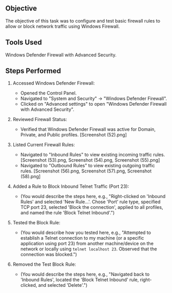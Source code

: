 ## Objective
The objective of this task was to configure and test basic firewall rules to allow or block network traffic using Windows Firewall.

## Tools Used
Windows Defender Firewall with Advanced Security.

## Steps Performed

1.  Accessed Windows Defender Firewall:
    * Opened the Control Panel.
    * Navigated to "System and Security" -> "Windows Defender Firewall".
    * Clicked on "Advanced settings" to open "Windows Defender Firewall with Advanced Security".

2.  Reviewed Firewall Status:
    * Verified that Windows Defender Firewall was active for Domain, Private, and Public profiles. [Screenshot (52).png]

3.  Listed Current Firewall Rules:
    * Navigated to "Inbound Rules" to view existing incoming traffic rules. [Screenshot (53).png, Screenshot (54).png, Screenshot (55).png]
    * Navigated to "Outbound Rules" to view existing outgoing traffic rules. [Screenshot (56).png, Screenshot (57).png, Screenshot (58).png]

4.  Added a Rule to Block Inbound Telnet Traffic (Port 23):
    * (You would describe the steps here, e.g., "Right-clicked on 'Inbound Rules' and selected 'New Rule...'. Chose 'Port' rule type, specified TCP port 23, selected 'Block the connection', applied to all profiles, and named the rule 'Block Telnet Inbound'.")

5.  Tested the Block Rule:
    * (You would describe how you tested here, e.g., "Attempted to establish a Telnet connection to my machine (or a specific application using port 23) from another machine/device on the network or locally using `telnet localhost 23`. Observed that the connection was blocked.")

6.  Removed the Test Block Rule:
    * (You would describe the steps here, e.g., "Navigated back to 'Inbound Rules', located the 'Block Telnet Inbound' rule, right-clicked, and selected 'Delete'.")
